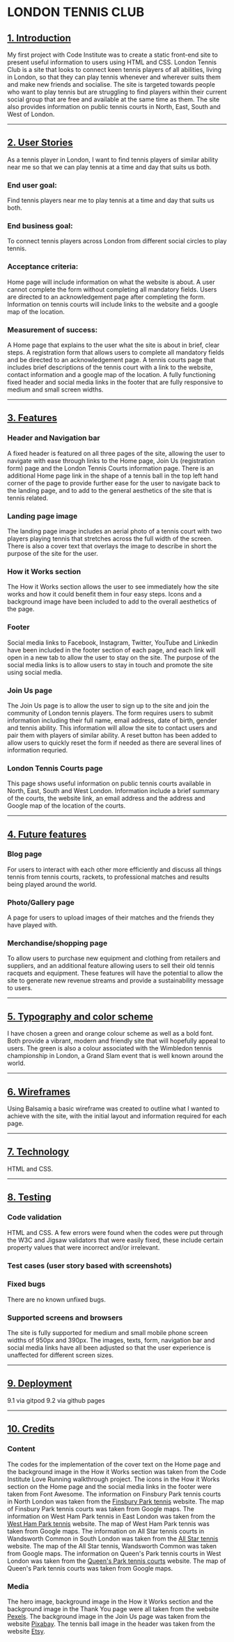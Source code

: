 # **LONDON TENNIS CLUB**

## <u>1. Introduction</u>
My first project with Code Institute was to create a static front-end site to present useful information to users using HTML and CSS. London Tennis Club is a site that looks to connect keen tennis players of all abilities, living in London, so that they can play tennis whenever and wherever suits them and make new friends and socialise. The site is targeted towards people who want to play tennis but are struggling to find players within their current social group that are free and available at the same time as them. The site also provides information on public tennis courts in North, East, South and West of London. 
<hr>

## <u>2. User Stories</u>
As a tennis player in London, I want to find tennis players of similar ability near me so that we can play tennis at a time and day that suits us both.
### **End user goal:** 
Find tennis players near me to play tennis at a time and day that suits us both.
### **End business goal:** 
To connect tennis players across London from different social circles to play tennis.

### **Acceptance criteria:**
Home page will include information on what the website is about.
A user cannot complete the form without completing all mandatory fields. 
Users are directed to an acknowledgement page after completing the form.
Information on tennis courts will include links to the website and a google map of the location.

### **Measurement of success:**
A Home page that explains to the user what the site is about in brief, clear steps.
A registration form that allows users to complete all mandatory fields and be directed to an acknowledgement page.
A tennis courts page that includes brief descriptions of the tennis court with a link to the website, contact information and a google map of the location.
A fully functioning fixed header and social media links in the footer that are fully responsive to medium and small screen widths.
<hr>

## <u>3. Features</u>

### **Header and Navigation bar**
A fixed header is featured on all three pages of the site, allowing the user to navigate with ease through links to the Home page, Join Us (registration form) page and the London Tennis Courts information page. There is an additional Home page link in the shape of a tennis ball in the top left hand corner of the page to provide further ease for the user to navigate back to the landing page, and to add to the general aesthetics of the site that is tennis related.

### Landing page image
The landing page image includes an aerial photo of a tennis court with two players playing tennis that stretches across the full width of the screen. There is also a cover text that overlays the image to describe in short the purpose of the site for the user.

### How it Works section
The How it Works section allows the user to see immediately how the site works and how it could benefit them in four easy steps. Icons and a background image have been included to add to the overall aesthetics of the page.

### Footer
Social media links to Facebook, Instagram, Twitter, YouTube and Linkedin have been included in the footer section of each page, and each link will open in a new tab to allow the user to stay on the site. The purpose of the social media links is to allow users to stay in touch and promote the site using social media.

### Join Us page
The Join Us page is to allow the user to sign up to the site and join the community of London tennis players. The form requires users to submit information including their full name, email address, date of birth, gender and tennis ability. This information will allow the site to contact users and pair them with players of similar ability. A reset button has been added to allow users to quickly reset the form if needed as there are several lines of information requried.

### London Tennis Courts page
This page shows useful information on public tennis courts available in North, East, South and West London. Information include a brief summary of the courts, the website link, an email address and the address and Google map of the location of the courts. 
<hr>


## <u>4. Future features</u>

### Blog page
For users to interact with each other more efficiently and discuss all things tennis from tennis courts, rackets, to professional matches and results being played around the world.

### Photo/Gallery page
A page for users to upload images of their matches and the friends they have played with.

### Merchandise/shopping page
To allow users to purchase new equipment and clothing from retailers and suppliers, and an additional feature allowing users to sell their old tennis racquets and equipment. These features will have the potential to allow the site to generate new revenue streams and provide a sustainability message to users. 
<hr>

## <u>5. Typography and color scheme</u>
I have chosen a green and orange colour scheme as well as a bold font. Both provide a vibrant, modern and friendly site that will hopefully appeal to users. The green is also a colour associated with the Wimbledon tennis championship in London, a Grand Slam event that is well known around the world.
<hr>

## <u>6. Wireframes</u>
Using Balsamiq a basic wireframe was created to outline what I wanted to achieve with the site, with the initial layout and information required for each page.
<hr>

## <u>7. Technology</u>
HTML and CSS.
<hr>

## <u>8. Testing</u>

   ### Code validation
   HTML and CSS. A few errors were found when the codes were put through the W3C and Jigsaw validators that were easily fixed, these include certain property values that were incorrect and/or irrelevant.
   
   ### Test cases (user story based with screenshots)

   ### Fixed bugs
   There are no known unfixed bugs.
   
   ### Supported screens and browsers
   The site is fully supported for medium and small mobile phone screen widths of 950px and 390px. The images, texts, form, navigation bar and social media links have all been adjusted so that the user experience is unaffected for different screen sizes.
<hr>

## <u>9. Deployment</u>
   9.1 via gitpod
   9.2 via github pages
<hr>

## <u>10. Credits</u>

   ### Content
   The codes for the implementation of the cover text on the Home page and the background image in the How it Works section was taken from the Code Institute Love Running walkthrough project.
   The icons in the How it Works section on the Home page and the social media links in the footer were taken from Font Awesome.
   The information on Finsbury Park tennis courts in North London was taken from the [Finsbury Park tennis](www.finsburyparktennis.org.uk) website. The map of Finsbury Park tennis courts was taken from Google maps.
   The information on West Ham Park tennis in East London was taken from the [West Ham Park tennis](www.clubspark.lta.org.uk/westhampark) website. The map of West Ham Park tennis was taken from Google maps.
   The information on All Star tennis courts in Wandsworth Common in South London was taken from the [All Star tennis](www.allstartennis.co.uk) website. The map of the All Star tennis, Wandsworth Common was taken from Google maps.
   The information on Queen's Park tennis courts in West London was taken from the [Queen's Park tennis courts](www.clubspark.lta.org.uk/queensparktenniscourts) website. The map of Queen's Park tennis courts was taken from Google maps.
    
   ### Media
   The hero image, background image in the How it Works section and the background image in the Thank You page were all taken from the website [Pexels](www.pexels.com).
   The background image in the Join Us page was taken from the website [Pixabay](www.pixabay.com). 
   The tennis ball image in the header was taken from the website [Etsy](https://www.etsy.com/uk/listing/684097429/tennis-ball-drink-coasters-pack-of-4-or?gpla=1&gao=1&&utm_source=google&utm_medium=cpc&utm_campaign=shopping_uk_en_gb_-home_and_living&utm_custom1=_k_Cj0KCQjw-daUBhCIARIsALbkjSY-80gIThyKfdcO1jT3Q2T_PawCbWR_TQ6WMYfLkrJEnDFdvvlc3p8aAinHEALw_wcB_k_&utm_content=go_14821442085_125173007022_549119977872_aud-1184048147899:pla-303628061699_c__684097429engb_116041132&utm_custom2=14821442085&gclid=Cj0KCQjw-daUBhCIARIsALbkjSY-80gIThyKfdcO1jT3Q2T_PawCbWR_TQ6WMYfLkrJEnDFdvvlc3p8aAinHEALw_wcB).